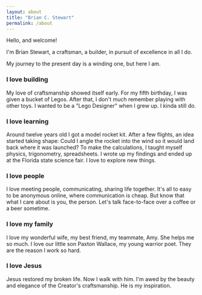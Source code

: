 ```yaml
---
layout: about
title: "Brian C. Stewart"
permalink: /about
---
```

Hello, and welcome!

I'm Brian Stewart, a craftsman, a builder,
in pursuit of excellence in all I do.

My journey to the present day is a winding one, but here I am.

### I love building

My love of craftsmanship showed itself early.
For my fifth birthday, I was given a bucket of Legos.
After that, I don't much remember playing with other toys.
I wanted to be a "Lego Designer" when I grew up.
I kinda still do.

### I love learning

Around twelve years old I got a model rocket kit.
After a few flights, an idea started taking shape:
Could I angle the rocket into the wind so it would land back where it was launched?
To make the calculations, I taught myself physics, trigonometry, spreadsheets.
I wrote up my findings and ended up at the Florida state science fair.
I love to explore new things.

### I love people

I love meeting people, communicating, sharing life together.
It's all to easy to be anonymous online, where communication is cheap.
But know that what I care about is you, the person.
Let's talk face-to-face over a coffee or a beer sometime.

### I love my family

I love my wonderful wife, my best friend, my teammate, Amy.
She helps me so much.
I love our little son Paxton Wallace, my young warrior poet.
They are the reason I work so hard.

### I love Jesus

Jesus restored my broken life.
Now I walk with him.
I'm awed by the beauty and elegance of the Creator's craftsmanship.
He is my inspiration.
